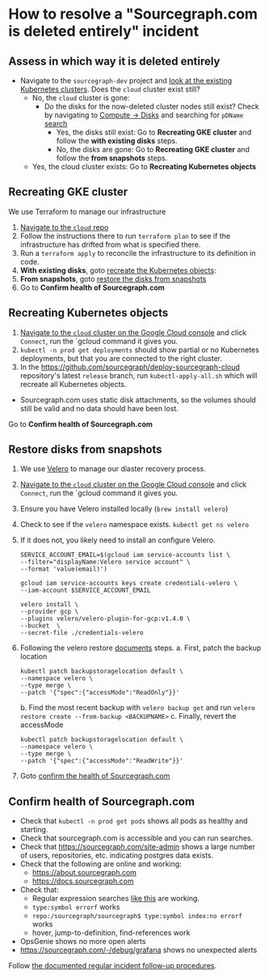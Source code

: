# How to resolve a "Sourcegraph.com is deleted entirely" incident

## Assess in which way it is deleted entirely

- Navigate to the `sourcegraph-dev` project and [look at the existing Kubernetes clusters](https://console.cloud.google.com/kubernetes/list?project=sourcegraph-dev). Does the `cloud` cluster exist still?
  - No, the `cloud` cluster is gone:
    - Do the disks for the now-deleted cluster nodes still exist? Check by navigating to [Compute -> Disks](https://console.cloud.google.com/compute/disks?project=sourcegraph-dev) and searching for `pDName` [search](https://sourcegraph.com/search?q=context:global+repo:%5Egithub%5C.com/sourcegraph/deploy-sourcegraph-cloud%24+pdName+lang:YAML+&patternType=literal)
      - Yes, the disks still exist: Go to **Recreating GKE cluster** and follow the **with existing disks** steps.
      - No, the disks are gone: Go to **Recreating GKE cluster** and follow the **from snapshots** steps.
  - Yes, the cloud cluster exists: Go to **Recreating Kubernetes objects**

## Recreating GKE cluster

We use Terraform to manage our infrastructure

1. [Navigate to the `cloud` repo](https://github.com/sourcegraph/infrastructure/tree/master/cloud)
1. Follow the instructions there to run `terraform plan` to see if the infrastructure has drifted from what is specified there.
1. Run a `terraform apply` to reconcile the infrastructure to its definition in code.
1. **With existing disks**, goto [recreate the Kubernetes objects](#recreating-kubernetes-objects):
1. **From snapshots**, goto [restore the disks from snapshots](#restore-disks-from-snapshots)
1. Go to **Confirm health of Sourcegraph.com**


## Recreating Kubernetes objects

1. [Navigate to the `cloud` cluster on the Google Cloud console](https://console.cloud.google.com/kubernetes/list?project=sourcegraph-dev) and click `Connect`, run the `gcloud command it gives you.
1. `kubectl -n prod get deployments` should show partial or no Kubernetes deployments, but that you are connected to the right cluster.
1. In the https://github.com/sourcegraph/deploy-sourcegraph-cloud repository's latest `release` branch, run `kubectl-apply-all.sh` which will recreate all Kubernetes objects.

- Sourcegraph.com uses static disk attachments, so the volumes should still be valid and no data should have been lost.

Go to **Confirm health of Sourcegraph.com**

## Restore disks from snapshots

1. We use [Velero](https://velero.io/docs/v1.8/index.html) to manage our diaster recovery process.
1. [Navigate to the `cloud` cluster on the Google Cloud console](https://console.cloud.google.com/kubernetes/list?project=sourcegraph-dev) and click `Connect`, run the `gcloud command it gives you.
1. Ensure you have Velero installed locally (`brew install velero`)
1. Check to see if the `velero` namespace exists. `kubectl get ns velero`
1. If it does not, you likely need to install an configure Velero.

    ```
    SERVICE_ACCOUNT_EMAIL=$(gcloud iam service-accounts list \
    --filter="displayName:Velero service account" \
    --format 'value(email)')

    gcloud iam service-accounts keys create credentials-velero \
    --iam-account $SERVICE_ACCOUNT_EMAIL

    velero install \
    --provider gcp \
    --plugins velero/velero-plugin-for-gcp:v1.4.0 \
    --bucket  \
    --secret-file ./credentials-velero
    ```
1. Following the velero restore [documents](https://velero.io/docs/v1.8/disaster-case/) steps.
    a. First, patch the backup location
    ```
    kubectl patch backupstoragelocation default \
    --namespace velero \
    --type merge \
    --patch '{"spec":{"accessMode":"ReadOnly"}}'
    ```
    b. Find the most recent backup with `velero backup get` and run `velero restore create --from-backup <BACKUPNAME>`
    c. Finally, revert the accessMode
    ```
    kubectl patch backupstoragelocation default \
   --namespace velero \
   --type merge \
   --patch '{"spec":{"accessMode":"ReadWrite"}}'
   ```
1. Goto [confirm the health of Sourcegraph.com](#confirm-health-of-sourcegraph-com)

## Confirm health of Sourcegraph.com

- Check that `kubectl -n prod get pods` shows all pods as healthy and starting.
- Check that sourcegraph.com is accessible and you can run searches.
- Check that https://sourcegraph.com/site-admin shows a large number of users, repositories, etc. indicating postgres data exists.
- Check that the following are online and working:
  - https://about.sourcegraph.com
  - https://docs.sourcegraph.com
- Check that:
  - Regular expression searches [like this](https://sourcegraph.com/search?q=repo:%5Egithub%5C.com/sourcegraph/about%24+about-docsite&patternType=regexp) are working.
  - `type:symbol errorf` works
  - `repo:/sourcegraph/sourcegraph$ type:symbol index:no errorf` works
  - hover, jump-to-definition, find-references work
- OpsGenie shows no more open alerts
- https://sourcegraph.com/-/debug/grafana shows no unexpected alerts

Follow [the documented regular incident follow-up procedures](index.md).
